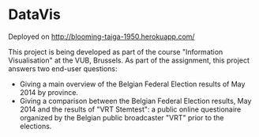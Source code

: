 DataVis
=======
Deployed on http://blooming-taiga-1950.herokuapp.com/

This project is being developed as part of the course "Information Visualisation" at the VUB, Brussels. As part of the assignment, this project answers two end-user questions:
* Giving a main overview of the Belgian Federal Election results of May 2014 by province.
* Giving a comparison between the Belgian Federal Election results, May 2014 and the results of "VRT Stemtest": a public online questionaire organized by the Belgian public broadcaster "VRT" prior to the elections.

